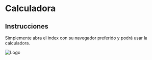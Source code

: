# Calculadora

## Instrucciones
Simplemente abra el index con su navegador preferido y podrá usar la calculadora.

![Logo](https://i.ibb.co/6rS8pdX/logo2.png)